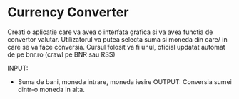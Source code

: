 # Currency Converter

Creati o aplicatie care va avea o interfata grafica si va avea functia de convertor valutar. Utilizatorul va putea selecta suma si moneda din care/ in care se va face conversia. Cursul folosit va fi unul, oficial updatat automat de pe bnr.ro (crawl pe BNR sau RSS)


INPUT:
  - Suma de bani, moneda intrare, moneda iesire
OUTPUT:
  Conversia sumei dintr-o moneda in alta.
